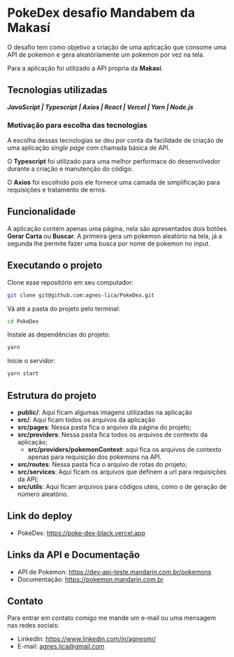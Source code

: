 # PokeDex desafio Mandabem da Makasí

O desafio tem como objetivo a criação de uma aplicação que consome uma API de pokemon e gera aleatóriamente um pokemon por vez na tela.

Para a aplicação foi utilizado a API propria da **Makasí**.

## Tecnologias utilizadas

**_JavaScript | Typescript | Axios | React | Vercel | Yarn | Node.js_**

### Motivação para escolha das tecnologias

A escolha dessas tecnologias se deu por conta da facilidade de criação de uma aplicação _single page_ com chamada básica de API.

O **Typescript** foi utilizado para uma melhor performace do desenvolvedor durante a criação e manutenção do código.

O **Axios** foi escolhido pois ele fornece uma camada de simplificação para requisições e tratamento de erros.

## Funcionalidade

A aplicação contém apenas uma página, nela são apresentados dois botões **Gerar Carta** ou **Buscar**. A primeira gera um pokemon aleatório na tela, já a segunda lhe permite fazer uma busca por nome de pokemon no input.

## Executando o projeto

Clone esse repositório em seu computador:

```bash
git clone git@github.com:agnes-lica/PokeDex.git
```

Vá até a pasta do projeto pelo terminal:

```bash
cd PokeDex
```

Instale as dependências do projeto:

```bash
yarn
```

Inicie o servidor:

```bash
yarn start
```

## Estrutura do projeto

- **public/**: Aqui ficam algumas imagens utilizadas na aplicação
- **src/**: Aqui ficam todos os arquivos da aplicação
- **src/pages**: Nessa pasta fica o arquivo da página do projeto;
- **src/providers**: Nessa pasta fica todos os arquivos de contexto da aplicação;
    - **src/providers/pokemonContext**: aqui fica os arquivos de contexto apenas para requisição dos pokemons na API.
- **src/routes**: Nessa pasta fica o arquivo de rotas do projeto;
- **src/services**: Aqui ficam os arquivos que definem a url para requisições da API;
- **src/utils**: Aqui ficam arquivos para códigos uteis, como o de geração de número aleatório.

## Link do deploy

- PokeDex: https://poke-dex-black.vercel.app

## Links da API e Documentação

- API de Pokemon: https://dev-api-teste.mandarin.com.br/pokemons
- Documentação: https://pokemon.mandarin.com.br

## Contato

Para entrar em contato comigo me mande um e-mail ou uma mensagem nas redes sociais:

- LinkedIn: https://www.linkedin.com/in/agnesmr/
- E-mail: agnes.lica@gmail.com
